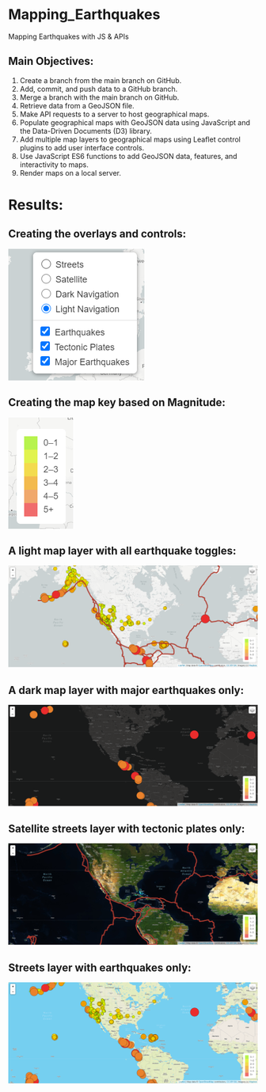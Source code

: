 # Mapping_Earthquakes
Mapping Earthquakes with JS &amp; APIs

## Main Objectives: 
1. Create a branch from the main branch on GitHub.
2. Add, commit, and push data to a GitHub branch.
3. Merge a branch with the main branch on GitHub.
4. Retrieve data from a GeoJSON file.
5. Make API requests to a server to host geographical maps.
6. Populate geographical maps with GeoJSON data using JavaScript and the Data-Driven Documents (D3) library.
7. Add multiple map layers to geographical maps using Leaflet control plugins to add user interface controls.
8. Use JavaScript ES6 functions to add GeoJSON data, features, and interactivity to maps.
9. Render maps on a local server.

# Results: 
## Creating the overlays and controls:

![Pic 1](https://github.com/Lindsaybgood/Mapping_Earthquakes/blob/main/Images/toggle_options.PNG)

## Creating the map key based on Magnitude:

![Pic 2](https://github.com/Lindsaybgood/Mapping_Earthquakes/blob/main/Images/key.PNG)

## A light map layer with all earthquake toggles:
![Pic 3](https://github.com/Lindsaybgood/Mapping_Earthquakes/blob/main/Images/light_all.PNG)

## A dark map layer with major earthquakes only:
![Pic 4](https://github.com/Lindsaybgood/Mapping_Earthquakes/blob/main/Images/dark_major.PNG)

## Satellite streets layer with tectonic plates only:
![Pic 5](https://github.com/Lindsaybgood/Mapping_Earthquakes/blob/main/Images/satellite_plates.PNG)

## Streets layer with earthquakes only:
![Pic 6](https://github.com/Lindsaybgood/Mapping_Earthquakes/blob/main/Images/streets_eq.PNG)



